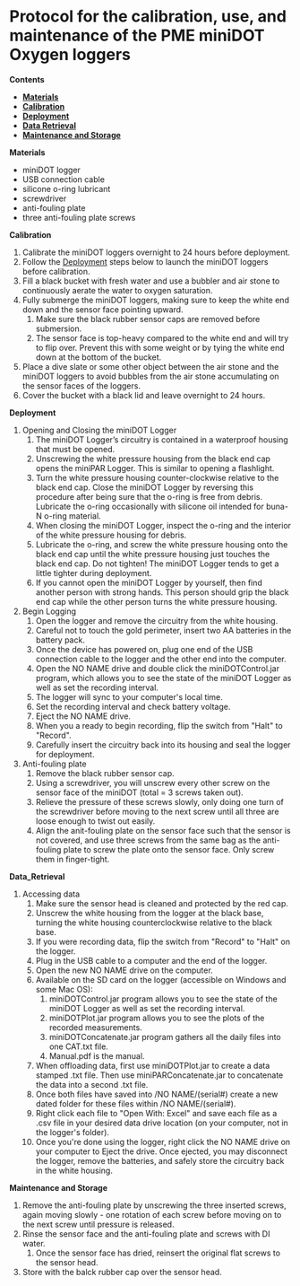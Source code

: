 # Protocol for the calibration, use, and maintenance of the PME miniDOT Oxygen loggers

**Contents**  
- [**Materials**](#Materials)  
- [**Calibration**](#Calibration)  
- [**Deployment**](#Deployment)
- [**Data Retrieval**](#Data_Retrieval)
- [**Maintenance and Storage**](#Matinenance)

<a name="Materials"></a> **Materials**  
* miniDOT logger
* USB connection cable
* silicone o-ring lubricant
* screwdriver
* anti-fouling plate
* three anti-fouling plate screws

<a name="Calibration"></a> **Calibration**  
1. Calibrate the miniDOT loggers overnight to 24 hours before deployment.
1. Follow the [Deployment](#Deployment) steps below to launch the miniDOT loggers before calibration.
1. Fill a black bucket with fresh water and use a bubbler and air stone to continuously aerate the water to oxygen saturation.
1. Fully submerge the miniDOT loggers, making sure to keep the white end down and the sensor face pointing upward.
    1. Make sure the black rubber sensor caps are removed before submersion.
    1. The sensor face is top-heavy compared to the white end and will try to flip over.  Prevent this with some weight or by tying the white end down at the bottom of the bucket.
1. Place a dive slate or some other object between the air stone and the miniDOT loggers to avoid bubbles from the air stone accumulating on the sensor faces of the loggers.
1. Cover the bucket with a black lid and leave overnight to 24 hours.

<a name="Deployment"></a> **Deployment**  
1. Opening and Closing the miniDOT Logger
    1. The miniDOT Logger’s circuitry is contained in a waterproof housing that must be opened.
    1. Unscrewing the white pressure housing from the black end cap opens the miniPAR Logger. This is similar to opening a flashlight.
    1. Turn the white pressure housing counter-clockwise relative to the black end cap. Close the miniDOT Logger by reversing this procedure after being sure that the o-ring is free from debris. Lubricate the o-ring occasionally with silicone oil intended for buna-N o-ring material.
    1. When closing the miniDOT Logger, inspect the o-ring and the interior of the white pressure housing for debris. 
    1. Lubricate the o-ring, and screw the white pressure housing onto the black end cap until the white pressure housing just touches the black end cap. Do not tighten! The miniDOT Logger tends to get a little tighter during deployment.
    1. If you cannot open the miniDOT Logger by yourself, then find another person with strong hands. This person should grip the black end cap while the other person turns the white pressure housing.
1. Begin Logging
    1. Open the logger and remove the circuitry from the white housing.
    1. Careful not to touch the gold perimeter, insert two AA batteries in the battery pack.
    1. Once the device has powered on, plug one end of the USB connection cable to the logger and the other end into the computer.
    1. Open the NO NAME drive and double click the miniDOTControl.jar program, which allows you to see the state of the miniDOT Logger as well as set the recording interval.
    1. The logger will sync to your computer's local time.
    1. Set the recording interval and check battery voltage.
    1. Eject the NO NAME drive.
    1. When you a ready to begin recording, flip the switch from "Halt" to "Record".
    1. Carefully insert the circuitry back into its housing and seal the logger for deployment.
1. Anti-fouling plate
    1. Remove the black rubber sensor cap.
    1. Using a screwdriver, you will unscrew every other screw on the sensor face of the miniDOT (total = 3 screws taken out).
    1. Relieve the pressure of these screws slowly, only doing one turn of the screwdriver before moving to the next screw until all three are loose enough to twist out easily.
    1. Align the anit-fouling plate on the sensor face such that the sensor is not covered, and use three screws from the same bag as the anti-fouling plate to screw the plate onto the sensor face. Only screw them in finger-tight.

<a name="Data_Retrieval"></a> **Data_Retrieval**  
1. Accessing data
    1. Make sure the sensor head is cleaned and protected by the red cap.
    1. Unscrew the white housing from the logger at the black base, turning the white housing counterclockwise relative to the black base.
    1. If you were recording data, flip the switch from "Record" to "Halt" on the logger.
    1. Plug in the USB cable to a computer and the end of the logger.
    1. Open the new NO NAME drive on the computer.
    1. Available on the SD card on the logger (accessible on Windows and some Mac OS):
        1. miniDOTControl.jar program allows you to see the state of the miniDOT Logger as well as set the recording interval.
        1. miniDOTPlot.jar program allows you to see the plots of the recorded measurements.
        1. miniDOTConcatenate.jar program gathers all the daily files into one CAT.txt file.
        1. Manual.pdf is the manual.
    1. When offloading data, first use miniDOTPlot.jar to create a data stamped .txt file.  Then use miniPARConcatenate.jar to concatenate the data into a second .txt file.
    1. Once both files have saved into /NO NAME/(serial#) create a new dated folder for these files within /NO NAME/(serial#).
    1. Right click each file to "Open With: Excel" and save each file as a .csv file in your desired data drive location (on your computer, not in the logger's folder).
    1. Once you're done using the logger, right click the NO NAME drive on your computer to Eject the drive.  Once ejected, you may disconnect the logger, remove the batteries, and safely store the circuitry back in the white housing. 


<a name="Maintenance"></a> **Maintenance and Storage**  
1. Remove the anti-fouling plate by unscrewing the three inserted screws, again moving slowly - one rotation of each screw before moving on to the next screw until pressure is released.
1. Rinse the sensor face and the anti-fouling plate and screws with DI water.
    1. Once the sensor face has dried, reinsert the original flat screws to the sensor head.
1. Store with the balck rubber cap over the sensor head.